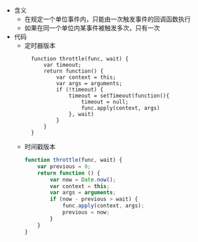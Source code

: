 - 含义
	- 在规定一个单位事件内，只能由一次触发事件的回调函数执行
	- 如果在同一个单位内某事件被触发多次，只有一次
- 代码
	- 定时器版本
	  ```JS
		function throttle(func, wait) {
		    var timeout;
		    return function() {
		        var context = this;
		        var args = arguments;
		        if (!timeout) {
		            timeout = setTimeout(function(){
		                timeout = null;
		                func.apply(context, args)
		            }, wait)
		        }
		    }
		}
		```
	- 时间戳版本
		```JavaScript
		function throttle(func, wait) {
		    var previous = 0;
		    return function () {
		        var now = Date.now();
		        var context = this;
		        var args = arguments;
		        if (now - previous > wait) {
		            func.apply(context, args);
		            previous = now;
		        }
		    }
		}
		```